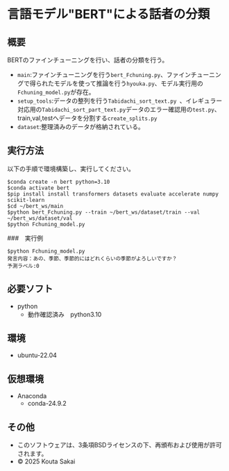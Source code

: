 # 言語モデル"BERT"による話者の分類

## 概要
BERTのファインチューニングを行い、話者の分類を行う。

- `main`:ファインチューニングを行う`bert_Fchuning.py`、ファインチューニングで得られたモデルを使って推論を行う`hyouka.py`、モデル実行用の`Fchuning_model.py`が存在。
- `setup_tools`:データの整列を行う`Tabidachi_sort_text.py `、イレギュラー対応用の`Tabidachi_sort_part_text.py`データのエラー確認用の`test.py`、train,val,testへデータを分割する`create_splits.py`
- `dataset`:整理済みのデータが格納されている。

## 実行方法
以下の手順で環境構築し、実行してください。
```
$conda create -n bert python=3.10
$conda activate bert
$pip install install transformers datasets evaluate accelerate numpy scikit-learn
$cd ~/bert_ws/main
$python bert_Fchuning.py --train ~/bert_ws/dataset/train --val ~/bert_ws/dataset/val
$python Fchuning_model.py 
```
###　実行例
```
$python Fchuning_model.py
発言内容：あの、季節、季節的にはどれくらいの季節がよろしいですか？
予測ラベル:0
```

## 必要ソフト
- python
    - 動作確認済み　python3.10

## 環境
- ubuntu-22.04

## 仮想環境
- Anaconda
    - conda-24.9.2

## その他
- このソフトウェアは、3条項BSDライセンスの下、再頒布および使用が許可されます。
- © 2025 Kouta Sakai